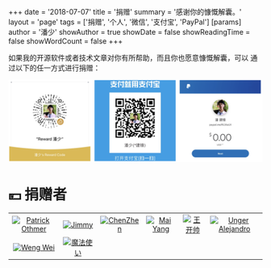 +++
date = '2018-07-07'
title = '捐赠'
summary = '感谢你的慷慨解囊。'
layout = 'page'
tags = ['捐赠', '个人', '微信', '支付宝', 'PayPal']
[params]
  author = '潘少'
showAuthor = true
showDate = false
showReadingTime = false
showWordCount = false
+++

如果我的开源软件或者技术文章对你有所帮助，而且你也愿意慷慨解囊，可以 通过以下的任一方式进行捐赠：

[![](img/donation.png)](https://www.paypal.me/R136a1X)

# 💴 捐赠者

<table>
  <tbody>
    <tr>
      <td align="center" valign="middle">
        <a target="_blank" href="https://github.com/patrick-othmer">
          <img src="https://avatars1.githubusercontent.com/u/8964313" width="100" alt="Patrick Othmer" />
        </a>
      </td>
      <td align="center" valign="middle">
        <a target="_blank" href="https://github.com/panjf2000/ants">
          <img src="https://avatars2.githubusercontent.com/u/50285334" width="100" alt="Jimmy" />
        </a>
      </td>
      <td align="center" valign="middle">
        <a target="_blank" href="https://github.com/cafra">
          <img src="https://avatars0.githubusercontent.com/u/13758306" width="100" alt="ChenZhen" />
        </a>
      </td>
      <td align="center" valign="middle">
        <a target="_blank" href="https://github.com/yangwenmai">
          <img src="https://avatars0.githubusercontent.com/u/1710912" width="100" alt="Mai Yang" />
        </a>
      </td>
      <td align="center" valign="middle">
        <a target="_blank" href="https://github.com/BeijingWks">
          <img src="https://avatars3.githubusercontent.com/u/33656339" width="100" alt="王开帅" />
        </a>
      </td>
      <td align="center" valign="middle">
        <a target="_blank" href="https://github.com/refs">
          <img src="https://avatars3.githubusercontent.com/u/6905948" width="100" alt="Unger Alejandro" />
        </a>
      </td>
    </tr>
    <tr>
      <td align="center" valign="middle">
        <a target="_blank" href="https://github.com/Wuvist">
          <img src="https://avatars.githubusercontent.com/u/657796" width="100" alt="Weng Wei" />
        </a>
      </td>
      <td align="center" valign="middle">
        <a target="_blank" href="https://github.com/Inasayang">
          <img src="https://avatars.githubusercontent.com/u/30060632" width="100" alt="魔法使い" />
        </a>
      </td>
    </tr>
  </tbody>
</table>
